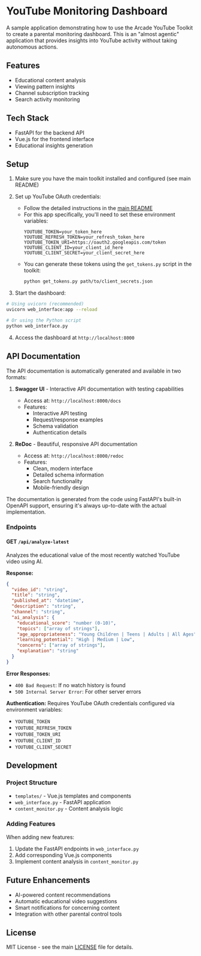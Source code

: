# YouTube Monitoring Dashboard

A sample application demonstrating how to use the Arcade YouTube Toolkit to create a parental monitoring dashboard. This is an "almost agentic" application that provides insights into YouTube activity without taking autonomous actions.

## Features

- Educational content analysis
- Viewing pattern insights
- Channel subscription tracking
- Search activity monitoring

## Tech Stack

- FastAPI for the backend API
- Vue.js for the frontend interface
- Educational insights generation

## Setup

1. Make sure you have the main toolkit installed and configured (see main README)

2. Set up YouTube OAuth credentials:
   - Follow the detailed instructions in the [main README](../README.md#setting-up-your-environment-variables-)
   - For this app specifically, you'll need to set these environment variables:
     ```env
     YOUTUBE_TOKEN=your_token_here
     YOUTUBE_REFRESH_TOKEN=your_refresh_token_here
     YOUTUBE_TOKEN_URI=https://oauth2.googleapis.com/token
     YOUTUBE_CLIENT_ID=your_client_id_here
     YOUTUBE_CLIENT_SECRET=your_client_secret_here
     ```
   - You can generate these tokens using the `get_tokens.py` script in the toolkit:
     ```bash
     python get_tokens.py path/to/client_secrets.json
     ```

3. Start the dashboard:
```bash
# Using uvicorn (recommended)
uvicorn web_interface:app --reload

# Or using the Python script
python web_interface.py
```

4. Access the dashboard at `http://localhost:8000`

## API Documentation

The API documentation is automatically generated and available in two formats:

1. **Swagger UI** - Interactive API documentation with testing capabilities
   - Access at: `http://localhost:8000/docs`
   - Features:
     - Interactive API testing
     - Request/response examples
     - Schema validation
     - Authentication details

2. **ReDoc** - Beautiful, responsive API documentation
   - Access at: `http://localhost:8000/redoc`
   - Features:
     - Clean, modern interface
     - Detailed schema information
     - Search functionality
     - Mobile-friendly design

The documentation is generated from the code using FastAPI's built-in OpenAPI support, ensuring it's always up-to-date with the actual implementation.

### Endpoints

#### GET `/api/analyze-latest`
Analyzes the educational value of the most recently watched YouTube video using AI.

**Response:**
```json
{
  "video_id": "string",
  "title": "string",
  "published_at": "datetime",
  "description": "string",
  "channel": "string",
  "ai_analysis": {
    "educational_score": "number (0-10)",
    "topics": ["array of strings"],
    "age_appropriateness": "Young Children | Teens | Adults | All Ages",
    "learning_potential": "High | Medium | Low",
    "concerns": ["array of strings"],
    "explanation": "string"
  }
}
```

**Error Responses:**
- `400 Bad Request`: If no watch history is found
- `500 Internal Server Error`: For other server errors

**Authentication:**
Requires YouTube OAuth credentials configured via environment variables:
- `YOUTUBE_TOKEN`
- `YOUTUBE_REFRESH_TOKEN`
- `YOUTUBE_TOKEN_URI`
- `YOUTUBE_CLIENT_ID`
- `YOUTUBE_CLIENT_SECRET`

## Development

### Project Structure

- `templates/` - Vue.js templates and components
- `web_interface.py` - FastAPI application
- `content_monitor.py` - Content analysis logic

### Adding Features

When adding new features:
1. Update the FastAPI endpoints in `web_interface.py`
2. Add corresponding Vue.js components
3. Implement content analysis in `content_monitor.py`

## Future Enhancements

- AI-powered content recommendations
- Automatic educational video suggestions
- Smart notifications for concerning content
- Integration with other parental control tools

## License

MIT License - see the main [LICENSE](../LICENSE) file for details.